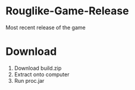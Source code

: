 # Rouglike-Game-Release
Most recent release of the game

# Download
  1. Download build.zip
  2. Extract onto computer
  3. Run proc.jar
